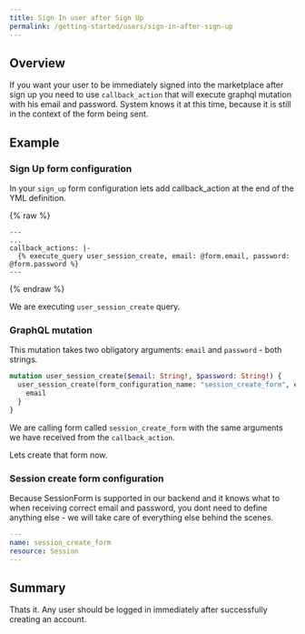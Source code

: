```yaml
---
title: Sign In user after Sign Up
permalink: /getting-started/users/sign-in-after-sign-up
---
```


## Overview

If you want your user to be immediately signed into the marketplace after sign up you need to use `callback_action` that will execute graphql mutation with his email and password. System knows it at this time, because it is still in the context of the form being sent.

## Example

### Sign Up form configuration

In your `sign_up` form configuration lets add callback_action at the end of the YML definition.

{% raw %}
```liquid
---
...
callback_actions: |-
  {% execute_query user_session_create, email: @form.email, password: @form.password %}
---
```
{% endraw %}

We are executing `user_session_create` query.


### GraphQL mutation

This mutation takes two obligatory arguments: `email` and `password` - both strings.

```graphql
mutation user_session_create($email: String!, $password: String!) {
  user_session_create(form_configuration_name: "session_create_form", email: $email, password: $password) {
    email
  }
}
```

We are calling form called `session_create_form` with the same arguments we have received from the `callback_action`.

Lets create that form now.

### Session create form configuration

Because SessionForm is supported in our backend and it knows what to when receiving correct email and password, you dont need to define anything else - we will take care of everything else behind the scenes.

```yml
---
name: session_create_form
resource: Session
---
```

## Summary

Thats it. Any user should be logged in immediately after successfully creating an account.
